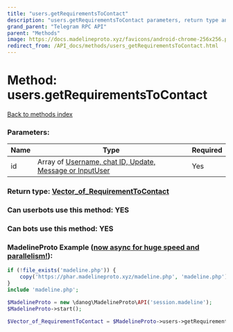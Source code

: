 ```yaml
---
title: "users.getRequirementsToContact"
description: "users.getRequirementsToContact parameters, return type and example"
grand_parent: "Telegram RPC API"
parent: "Methods"
image: https://docs.madelineproto.xyz/favicons/android-chrome-256x256.png
redirect_from: /API_docs/methods/users_getRequirementsToContact.html
---
```

# Method: users.getRequirementsToContact
[Back to methods index](index.html)



### Parameters:

| Name     |    Type       | Required |
|----------|---------------|----------|
|id|Array of [Username, chat ID, Update, Message or InputUser](/API_docs/types/InputUser.html) | Yes|


### Return type: [Vector\_of\_RequirementToContact](/API_docs/types/RequirementToContact.html)

### Can userbots use this method: **YES**

### Can bots use this method: **YES**


### MadelineProto Example ([now async for huge speed and parallelism!](https://docs.madelineproto.xyz/docs/ASYNC.html)):


```php
if (!file_exists('madeline.php')) {
    copy('https://phar.madelineproto.xyz/madeline.php', 'madeline.php');
}
include 'madeline.php';

$MadelineProto = new \danog\MadelineProto\API('session.madeline');
$MadelineProto->start();

$Vector_of_RequirementToContact = $MadelineProto->users->getRequirementsToContact(id: [$InputUser, $InputUser], );
```

